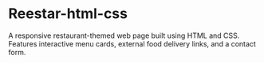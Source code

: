 # Reestar-html-css
A responsive restaurant-themed web page built using HTML and CSS. Features interactive menu cards, external food delivery links, and a contact form.
